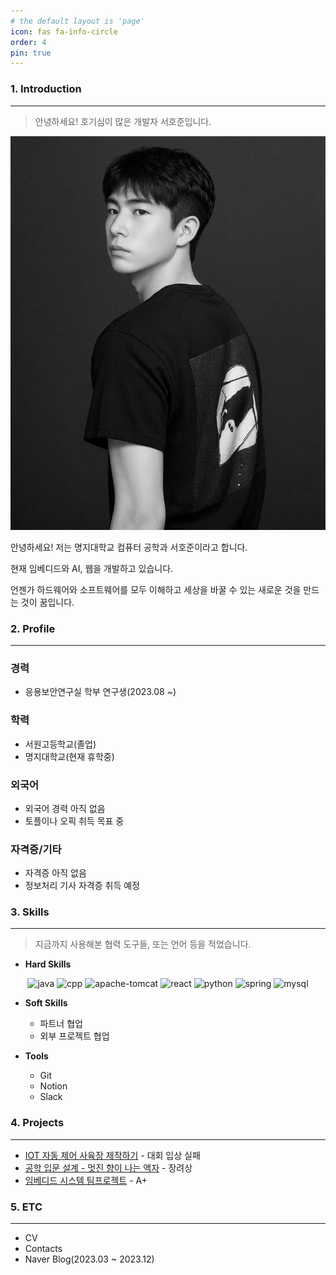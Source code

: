 ```yaml
---
# the default layout is 'page'
icon: fas fa-info-circle
order: 4
pin: true
---
```


### **1. Introduction**
---
> 안녕하세요! 호기심이 많은 개발자 서호준입니다.

![/assets/img/IMG_3135.JPG](/assets/img/IMG_3135.JPG)

안녕하세요! 저는 명지대학교 컴퓨터 공학과 서호준이라고 합니다.

현재 임베디드와 AI, 웹을 개발하고 있습니다.

언젠가 하드웨어와 소프트웨어를 모두 이해하고 세상을 바꿀 수 있는 새로운 것을 만드는 것이 꿈입니다.


### **2. Profile**
---
### 경력
- 응용보안연구실 학부 연구생(2023.08 ~)

### 학력
- 서원고등학교(졸업)
- 명지대학교(현재 휴학중)

### 외국어
- 외국어 경력 아직 없음
- 토플이나 오픽 취득 목표 중

### 자격증/기타
- 자격증 아직 없음
- 정보처리 기사 자격증 취득 예정

### **3. Skills**
---
> 지금까지 사용해본 협력 도구들, 또는 언어 등을 적었습니다.

- **Hard Skills**
<center>
<img src="https://img.shields.io/badge/java-007396?style=for-the-badge&logo=java&logoColor=white" alt="java">  
<img src="https://img.shields.io/badge/c++-00599C?style=for-the-badge&logo=c%2B%2B&logoColor=white" alt="cpp"> <img src="https://img.shields.io/badge/apache tomcat-F8DC75?style=for-the-badge&logo=apachetomcat&logoColor=black" alt="apache-tomcat"> <img src="https://img.shields.io/badge/react-61DAFB?style=for-the-badge&logo=react&logoColor=black" alt="react">
<img src="https://img.shields.io/badge/Python-3776AB?style=for-the-badge&logo=Python&logoColor=white" alt="python"> <img src="https://img.shields.io/badge/spring-6DB33F?style=for-the-badge&logo=spring&logoColor=white" alt="spring"> <img src="https://img.shields.io/badge/mysql-4479A1?style=for-the-badge&logo=mysql&logoColor=white" alt="mysql">
</center>

- **Soft Skills**
    - 파트너 협업
    - 외부 프로젝트 협업

- **Tools**
    - Git
    - Notion
    - Slack

### **4. Projects**
---
- [IOT 자동 제어 사육장 제작하기](https://somber-zinnia-698.notion.site/2023-1-IOT-e695ec9cb5314b9689b92449c9a83047?pvs=4) - 대회 입상 실패
- [공학 입문 설계 - 멋진 향이 나는 액자](https://somber-zinnia-698.notion.site/f4b6b6c32e304f82bcaec34675c96450?pvs=4) - 장려상
- [임베디드 시스템 팀프로젝트](https://github.com/henryseo1000/2023_Embedded_Sys) - A+

### **5. ETC**
---
- CV
- Contacts
- Naver Blog(2023.03 ~ 2023.12)

